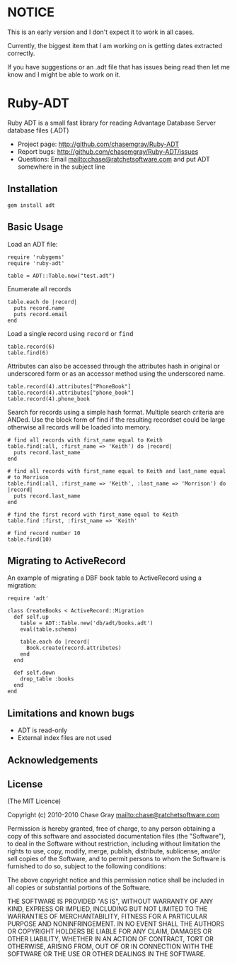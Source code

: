 # NOTICE
This is an early version and I don't expect it to work in all cases.

Currently, the biggest item that I am working on is getting dates extracted correctly.

If you have suggestions or an .adt file that has issues being read then let me know and I might be able to work on it.

# Ruby-ADT

Ruby ADT is a small fast library for reading Advantage Database Server database files (.ADT)

* Project page: <http://github.com/chasemgray/Ruby-ADT>
* Report bugs: <http://github.com/chasemgray/Ruby-ADT/issues>
* Questions: Email <mailto:chase@ratchetsoftware.com> and put ADT somewhere in the subject line

## Installation
  
    gem install adt
  
## Basic Usage

Load an ADT file:

    require 'rubygems'
    require 'ruby-adt'

    table = ADT::Table.new("test.adt")

Enumerate all records

    table.each do |record|
      puts record.name
      puts record.email
    end
    
Load a single record using <tt>record</tt> or <tt>find</tt>

    table.record(6)
    table.find(6)

Attributes can also be accessed through the attributes hash in original or
underscored form or as an accessor method using the underscored name.

    table.record(4).attributes["PhoneBook"]
    table.record(4).attributes["phone_book"]
    table.record(4).phone_book
  
Search for records using a simple hash format.  Multiple search criteria are
ANDed. Use the block form of find if the resulting recordset could be large
otherwise all records will be loaded into memory.
    
    # find all records with first_name equal to Keith
    table.find(:all, :first_name => 'Keith') do |record|
      puts record.last_name
    end
    
    # find all records with first_name equal to Keith and last_name equal
    # to Morrison
    table.find(:all, :first_name => 'Keith', :last_name => 'Morrison') do |record|
      puts record.last_name
    end
    
    # find the first record with first_name equal to Keith
    table.find :first, :first_name => 'Keith'
    
    # find record number 10
    table.find(10)
  
## Migrating to ActiveRecord

An example of migrating a DBF book table to ActiveRecord using a migration:

    require 'adt'

    class CreateBooks < ActiveRecord::Migration
      def self.up
        table = ADT::Table.new('db/adt/books.adt')
        eval(table.schema)

        table.each do |record|
          Book.create(record.attributes)
        end
      end

      def self.down
        drop_table :books
      end
    end
  
## Limitations and known bugs
  
* ADT is read-only
* External index files are not used

## Acknowledgements 


## License

(The MIT Licence)

Copyright (c) 2010-2010 Chase Gray <mailto:chase@ratchetsoftware.com>

Permission is hereby granted, free of charge, to any person
obtaining a copy of this software and associated documentation
files (the "Software"), to deal in the Software without
restriction, including without limitation the rights to use,
copy, modify, merge, publish, distribute, sublicense, and/or sell
copies of the Software, and to permit persons to whom the
Software is furnished to do so, subject to the following
conditions:

The above copyright notice and this permission notice shall be
included in all copies or substantial portions of the Software.

THE SOFTWARE IS PROVIDED "AS IS", WITHOUT WARRANTY OF ANY KIND,
EXPRESS OR IMPLIED, INCLUDING BUT NOT LIMITED TO THE WARRANTIES
OF MERCHANTABILITY, FITNESS FOR A PARTICULAR PURPOSE AND
NONINFRINGEMENT. IN NO EVENT SHALL THE AUTHORS OR COPYRIGHT
HOLDERS BE LIABLE FOR ANY CLAIM, DAMAGES OR OTHER LIABILITY,
WHETHER IN AN ACTION OF CONTRACT, TORT OR OTHERWISE, ARISING
FROM, OUT OF OR IN CONNECTION WITH THE SOFTWARE OR THE USE OR
OTHER DEALINGS IN THE SOFTWARE.
